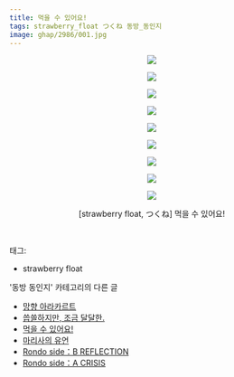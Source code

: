 ```yaml
---
title: 먹을 수 있어요!
tags: strawberry_float つくね 동방_동인지
image: ghap/2986/001.jpg
---
```

<div class="article">
<p style="text-align: center; clear: none; float: none;"><img src="{{ site.nasurl }}/ghap/2986/001.jpg"/></p>
<p style="text-align: center; clear: none; float: none;"><img src="{{ site.nasurl }}/ghap/2986/002.jpg"/></p>
<p style="text-align: center; clear: none; float: none;"><img src="{{ site.nasurl }}/ghap/2986/003.jpg"/></p>
<p style="text-align: center; clear: none; float: none;"><img src="{{ site.nasurl }}/ghap/2986/004.jpg"/></p>
<p style="text-align: center; clear: none; float: none;"><img src="{{ site.nasurl }}/ghap/2986/005.jpg"/></p>
<p style="text-align: center; clear: none; float: none;"><img src="{{ site.nasurl }}/ghap/2986/006.jpg"/></p>
<p style="text-align: center; clear: none; float: none;"><img src="{{ site.nasurl }}/ghap/2986/007.jpg"/></p>
<p style="text-align: center; clear: none; float: none;"><img src="{{ site.nasurl }}/ghap/2986/008.jpg"/></p>
<p style="text-align: center; clear: none; float: none;"><img src="{{ site.nasurl }}/ghap/2986/009.jpg"/></p>
<p style="text-align: center; clear: none; float: none;">[strawberry float, つくね] 먹을 수 있어요!</p>
<p><br/></p>
</div><div class="tagTrail">
<p>태그: </p>
<ul>
<li>strawberry float</li>
</ul>
</div><div class="another">
<p>'동방 동인지' 카테고리의 다른 글</p>
<ul>
<li><a href="/2016-12-25-ghap_2995">망향 아라카르트</a></li>
<li><a href="/2016-12-24-ghap_2993">씁쓸하지만, 조금 달달한.</a></li>
<li><a href="/2016-12-22-ghap_2986">먹을 수 있어요!</a></li>
<li><a href="/2016-12-22-ghap_2981">마리사의 유언</a></li>
<li><a href="/2016-12-21-ghap_2977">Rondo side：B REFLECTION</a></li>
<li><a href="/2016-12-21-ghap_2976">Rondo side：A CRISIS</a></li>
</ul>
</div><div class="cb_module cb_fluid">
<div class="cb_wrt cb_profile">
</div><!-- commentList close -->
</div>
